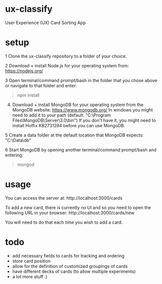 # ux-classify
User Experience (UX) Card Sorting App

# setup

1 Clone the ux-classify repository to a folder of your choice.

2 Download + install Node.js for your operating system from: https://nodejs.org/

3 Open terminal/command prompt/bash in the folder that you chose above or navigate to that folder and enter: 
> npm install

4. Download + install MongoDB for your operating system from the MongoDB website: https://www.mongodb.org/
In windows you might need to add it to your path (default: "C:\Program Files\MongoDB\Server\3.0\bin\")
If you don't have it, you might need to install Hotfix KB2731284 before you can use MongoDB.

5 Create a data folder at the default location that MongoDB expects: "C:\Data\db\"

6 Start MongoDB by opening another terminal/command prompt/bash and entering: 

> mongod


# usage

You can access the server at: http://localhost:3000/cards

To add a new card, there is currently no UI and so you need to open the following URL in your browser: http://localhost:3000/cards/new

You will need to do that each time you wish to add a card.

# todo

- add necessary fields to cards for tracking and ordering
- store card position
- allow for the definition of customized groupings of cards
- have different decks of cards (to allow multiple experiments)
- a lot more stuff :)